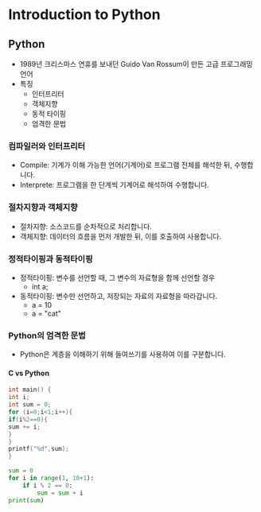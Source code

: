 # Introduction to Python

## Python
- 1989년 크리스마스 연휴를 보내던 Guido Van Rossum이 만든 고급 프로그래밍 언어
- 특징
    - 인터프리터
    - 객체지향
    - 동적 타이핑
    - 엄격한 문법

### 컴파일러와 인터프리터
- Compile: 기계가 이해 가능한 언어(기계어)로 프로그램 전체를 해석한 뒤, 수행합니다.
- Interprete: 프로그램을 한 단계씩 기계어로 해석하여 수행합니다.

### 절차지향과 객체지향
- 절차지향: 소스코드를 순차적으로 처리합니다.
- 객체지향: 데이터의 흐름을 먼저 개발한 뒤, 이를 호출하여 사용합니다.

### 정적타이핑과 동적타이핑
- 정적타이핑: 변수를 선언할 때, 그 변수의 자료형을 함께 선언할 경우
    - int a;
- 동적타이핑: 변수만 선언하고, 저장되는 자료의 자료형을 따라갑니다.
    - a = 10
    - a = "cat"

### Python의 엄격한 문법
- Python은 계층을 이해하기 위해 들여쓰기를 사용하여 이를 구분합니다.

#### C vs Python
```cpp
int main() {
int i;
int sum = 0;
for (i=0;i<1;i++){
if(i%2==0){
sum += i;
}
}
printf("%d",sum);
}
```

```python
sum = 0
for i in range(1, 10+1):
    if i % 2 == 0:
        sum = sum + i
print(sum)
```


